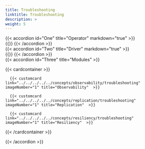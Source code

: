 ```yaml
---
title: Troubleshooting
linktitle: Troubleshooting
description: >
weight: 5
---
```




{{< accordion id="One" title="Operator" markdown="true" >}}  
{{<include file="content/v2/getting-started/installation/troubleshooting/csmoperator/_index.md">}} 
{{< /accordion >}}
<br>
{{< accordion id="Two" title="Driver" markdown="true" >}}  
{{<include file="content/v2/concepts/csidriver/troubleshooting/powerstore.md">}} 
{{< /accordion >}} 
<br>
{{< accordion id="Three" title="Modules" >}}  

{{< cardcontainer >}}

      {{< customcard  link="../../../../../concepts/observability/troubleshooting"   imageNumber="1" title="Observability"  >}}

      {{< customcard  link="../../../../../concepts/replication/troubleshooting"  imageNumber="1" title="Replication"  >}} 

      {{< customcard  link="../../../../../concepts/resiliency/troubleshooting"   imageNumber="1" title="Resiliency"  >}}

{{< /cardcontainer >}}


{{< /accordion >}}

